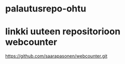 # palautusrepo-ohtu

# linkki uuteen repositorioon webcounter 
https://github.com/saarapasonen/webcounter.git
